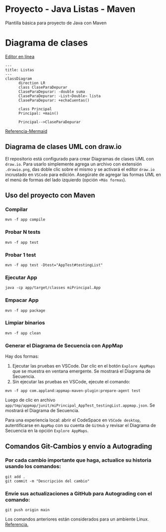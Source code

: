 # Proyecto - Java Listas - Maven

Plantilla básica para proyecto de Java con Maven

# Diagrama de clases
[Editor en línea](https://mermaid.live/)
```mermaid
---
title: Listas
---
classDiagram
      direction LR
      class ClaseParaDepurar
      ClaseParaDepurar: -double suma
      ClaseParaDepurar: -List~Double~ lista
      ClaseParaDepurar: +echaCuentas()

      class Principal
      Principal: +main()

      Principal-->ClaseParaDepurar
```
[Referencia-Mermaid](https://mermaid.js.org/syntax/classDiagram.html)

## Diagrama de clases UML con draw.io
El repositorio está configurado para crear Diagramas de clases UML con ```draw.io```. Para usarlo simplemente agrega un archivo con extensión ```.drawio.png```, das doble clic sobre el mismo y se activará el editor ```draw.io``` incrustado en ```VSCode``` para edición. Asegúrate de agregar las formas UML en el menú de formas del lado izquierdo (opción ```+Más formas```).

## Uso del proyecto con Maven

### Compilar
```
mvn -f app compile
```
### Probar N tests
```
mvn -f app test
```
### Probar 1 test
```
mvn -f app test -Dtest="AppTest#testingList" 
```
### Ejecutar App
```
java -cp app/target/classes miPrincipal.App
```
### Empacar App
```
mvn -f app package
```
### Limpiar binarios
```
mvn -f app clean
```
### Generar el Diagrama de Secuencia con AppMap

Hay dos formas:

1) Ejecutar las pruebas en VSCode. Dar clic en el botón `Explore AppMaps` que se muestra en ventana emergente. Se mostrará el Diagrama de Secuencia.
2) Sin ejecutar las pruebas en VSCode, ejecute el comando:
```
mvn -f app com.appland:appmap-maven-plugin:prepare-agent test
```
Luego de clic en archivo `app/tmp/appmap/junit/miPrincipal_AppTest_testingList.appmap.json`. Se mostrará el Diagrama de Secuencia.

Para una experiencia local: abrir el CodeSpace en `VSCode desktop`, autentificarse en `AppMap` con su cuenta de `GitHub` y revisar el Diagrama de Secuencia en la opción `Explore AppMaps`.

## Comandos Git-Cambios y envío a Autograding

### Por cada cambio importante que haga, actualice su historia usando los comandos:
```
git add .
git commit -m "Descripción del cambio"
```
### Envíe sus actualizaciones a GitHub para Autograding con el comando:
```
git push origin main
```
Los comandos anteriores están considerados para un ambiente Linux. [Referencia.](https://www.baeldung.com/junit-run-from-command-line)
